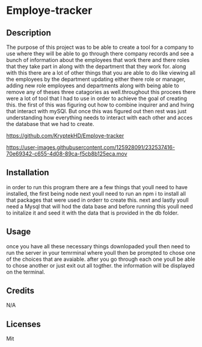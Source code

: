 # Employe-tracker


## Description 
The purpose of this project was to be able to create a tool for a company to use where they will be able to go through there company records and see a bunch of information about the employees that work there and there roles that they take part in along with the department that they work for. along with this there are a lot of other things that you are able to do like viewing all the employees by the department updating either there role or manager, adding new role employees and departments along with being able to remove any of theses three catagories as well.throughout this procees there were a lot of tool that I had to use in order to achieve the goal of creating this. the first of this was figuring out how to combine inquirer and and hving that interact with mySQl. But once this was figured out then rest was just understanding how everything needs to interact with each other and acces the database that we had to create. 

https://github.com/KryptekHD/Employe-tracker

https://user-images.githubusercontent.com/125928091/232537416-70e69342-c655-4d08-89ca-f5cb8b125eca.mov



## Installation 
in order to run this program there are a few things that youll need to have installed, the first being node next youll need to run an npm i to install all that packages that were used in orderr to create this. next and lastly youll need a Mysql that will hod the data base and before running this youll need to initalize it and seed it with the data that is provided in the db folder.

## Usage
once you have all these necessary things downlopaded youll then need to run the server in your temrminal where youll then be prompted to chose one of the choices that are avaiable. after you go through each one youll be able to chose another or just exit out all togther. the information will be displayed on the terminal.

## Credits 
N/A

## Licenses
Mit

